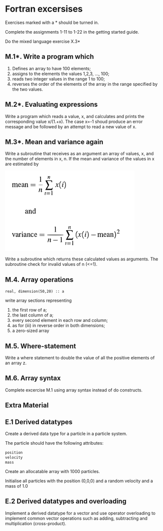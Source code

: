 # Fortran excersises

Exercises marked with a * should be turned in.

Complete the assignments 1-11 to 1-22 in the getting started guide.

Do the mixed language exercise X.3*

## M.1*. Write a program which

 1. Defines an array to have 100 elements;
 1. assigns to the elements the values 1,2,3, ..., 100;
 1. reads two integer values in the range 1 to 100;
 1. reverses the order of the elements of the array in the range specified by the two values.

## M.2*. Evaluating expressions 

Write a program which reads a value, x, and calculates and prints the corresponding value x/(1.+x). The case x=-1 shoud produce an error message and be followed by an attempt to read a new value of x.

## M.3*. Mean and variance again 

Write a subroutine that receives as an argument an array of values, x, and the number of elements in x, n. If the mean and variance of the values in x are estimated by

![alt text](formula.png "Mean and variance")

Write a subroutine which returns these calculated values as arguments. The subroutine check for invalid values of n (<=1).

## M.4. Array operations

    real, dimension(50,20) :: a

write array sections representing

 1. the first row of a;
 1. the last column of a;
 1. every second element in each row and column;
 1. as for (iii) in reverse order in both dimensions;
 1. a zero-sized array

## M.5. Where-statement

Write a where statement to double the value of all the positive elements of an array z.

## M.6. Array syntax

Complete excercise M.1 using array syntax instead of do constructs.

## Extra Material

## E.1 Derived datatypes

Create a derived data type for a particle in a particle system.

The particle should have the following attributes:

    position
    velocity
    mass

Create an allocatable array with 1000 particles.

Initialise all particles with the position (0,0,0) and a random velocity and a mass of 1.0

## E.2 Derived datatypes and overloading

Implement a derived datatype for a vector and use operator overloading to implement common vector operations such as adding, subtracting and multiplication (cross-product).

